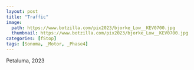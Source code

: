 ```yaml
---
layout: post
title: "Traffic"
image:
  path: https://www.botzilla.com/pix2023/bjorke_Low__KEV0700.jpg
  thumbnail: https://www.botzilla.com/pix2023/bjorke_Low__KEV0700.jpg
categories: [fStop]
tags: [Sonoma, _Motor, _Phase4]
---
```


Petaluma, 2023


